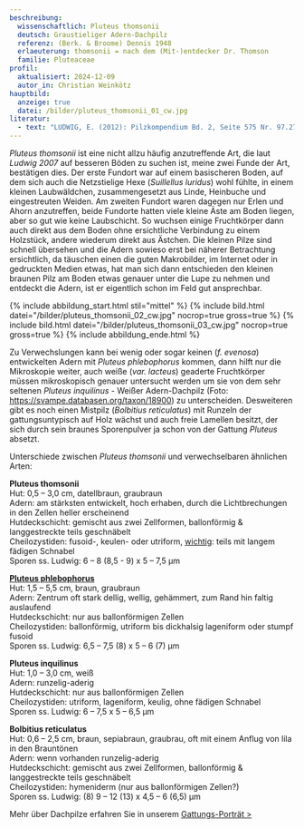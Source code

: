 ```yaml
---
beschreibung:
  wissenschaftlich: Pluteus thomsonii
  deutsch: Graustieliger Adern-Dachpilz
  referenz: (Berk. & Broome) Dennis 1948
  erlaeuterung: thomsonii = nach dem (Mit-)entdecker Dr. Thomson
  familie: Pluteaceae
profil:
  aktualisiert: 2024-12-09
  autor_in: Christian Weinkötz
hauptbild:
  anzeige: true
  datei: /bilder/pluteus_thomsonii_01_cw.jpg
literatur:
  - text: "LUDWIG, E. (2012): Pilzkompendium Bd. 2, Seite 575 Nr. 97.27.A-C"
---
```

*Pluteus thomsonii* ist eine nicht allzu häufig anzutreffende Art, die laut *Ludwig 2007* auf besseren Böden zu suchen ist, meine zwei Funde der Art, bestätigen dies. Der erste Fundort war auf einem basischeren Boden, auf dem sich auch die Netzstielige Hexe (*Suillellus luridus*) wohl fühlte, in einem kleinen Laubwäldchen, zusammengesetzt aus Linde, Heinbuche und eingestreuten Weiden. Am zweiten Fundort waren dagegen nur Erlen und Ahorn anzutreffen, beide Fundorte hatten viele kleine Äste am Boden liegen, aber so gut wie keine Laubschicht. So wuchsen einige Fruchtkörper dann auch direkt aus dem Boden ohne ersichtliche Verbindung zu einem Holzstück, andere wiederum direkt aus Ästchen. Die kleinen Pilze sind schnell übersehen und die Adern sowieso erst bei näherer Betrachtung ersichtlich, da täuschen einen die guten Makrobilder, im Internet oder in gedruckten Medien etwas, hat man sich dann entschieden den kleinen braunen Pilz am Boden etwas genauer unter die Lupe zu nehmen und entdeckt die Adern, ist er eigentlich schon im Feld gut ansprechbar.

{% include abbildung_start.html stil="mittel" %}
{% include bild.html datei="/bilder/pluteus_thomsonii_02_cw.jpg" nocrop=true gross=true %}
{% include bild.html datei="/bilder/pluteus_thomsonii_03_cw.jpg" nocrop=true gross=true %}
{% include abbildung_ende.html %}

Zu Verwechslungen kann bei wenig oder sogar keinen (*f. evenosa*) entwickelten Adern mit *Pluteus phlebophorus* kommen, dann hilft nur die Mikroskopie weiter, auch weiße (*var. lacteus*) geaderte Fruchtkörper müssen mikroskopisch genauer untersucht werden um sie von dem sehr seltenen *Pluteus inquilinus* - Weißer Adern-Dachpilz (Foto: <https://svampe.databasen.org/taxon/18900>) zu unterscheiden. Desweiteren gibt es noch einen Mistpilz (*Bolbitius reticulatus*) mit Runzeln der gattungsuntypisch auf Holz wächst und auch freie Lamellen besitzt, der sich durch sein braunes Sporenpulver ja schon von der Gattung *Pluteus* absetzt.

Unterschiede zwischen *Pluteus thomsonii* und verwechselbaren ähnlichen Arten:

**Pluteus thomsonii**\
Hut: 0,5 – 3,0 cm, datellbraun, graubraun\
Adern: am stärksten entwickelt, hoch erhaben, durch die Lichtbrechungen in den Zellen heller erscheinend\
Hutdeckschicht: gemischt aus zwei Zellformen, ballonförmig & langgestreckte teils geschnäbelt\
Cheilozystiden: fusoid-, keulen- oder utriform, <ins>wichtig</ins>: teils mit langem fädigen Schnabel\
Sporen ss. Ludwig:  6 – 8 (8,5 - 9) x 5 – 7,5 µm

[**Pluteus phlebophorus**](/pilze/pluteus-phlebophorus-runzeliger-dachpilz)\
Hut: 1,5 – 5,5 cm, braun, graubraun\
Adern: Zentrum oft stark dellig, wellig, gehämmert, zum Rand hin faltig auslaufend\
Hutdeckschicht: nur aus ballonförmigen Zellen\
Cheilozystiden: ballonförmig, utriform bis dickhalsig lageniform oder stumpf fusoid\
Sporen ss. Ludwig:  6,5 – 7,5 (8) x 5 – 6 (7) µm

**Pluteus inquilinus**\
Hut: 1,0 – 3,0 cm, weiß\
Adern: runzelig-aderig\
Hutdeckschicht: nur aus ballonförmigen Zellen\
Cheilozystiden: utriform, lageniform, keulig, ohne fädigen Schnabel\
Sporen ss. Ludwig:  6 – 7,5  x 5 – 6,5 µm

**Bolbitius reticulatus**\
Hut: 0,6 – 2,5 cm, braun, sepiabraun, graubrau, oft mit einem Anflug von lila in den Brauntönen\
Adern: wenn vorhanden runzelig-aderig\
Hutdeckschicht: gemischt aus zwei Zellformen, ballonförmig & langgestreckte teils geschnäbelt\
Cheilozystiden: hymeniderm (nur aus ballonförmigen Zellen?)\
Sporen ss. Ludwig:  (8) 9 – 12 (13) x 4,5 – 6 (6,5)  µm

Mehr über Dachpilze erfahren Sie in unserem [Gattungs-Porträt >](/verwandt/dachpilze-pluteus)